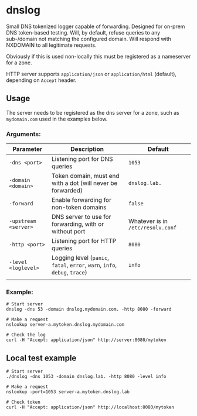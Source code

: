 # dnslog

Small DNS tokenized logger capable of forwarding. Designed for on-prem DNS token-based testing.
Will, by default, refuse queries to any sub-/domain not matching the configured domain. Will respond with NXDOMAIN to all legitimate requests.

Obviously if this is used non-locally this must be registered as a nameserver for a zone.

HTTP server supports `application/json` or `application/html` (default), depending on `Accept` header.

## Usage
The server needs to be registered as the dns server for a zone, such as `mydomain.com` used in the examples below.

### Arguments:
| Parameter | Description | Default
|-|-|-|
| `-dns <port>` | Listening port for DNS queries | `1053`
| `-domain <domain>` | Token domain, must end with a dot (will never be forwarded) | `dnslog.lab.`
| `-forward` | Enable forwarding for non-token domains | `false`
| `-upstream <server>` | DNS server to use for forwarding, with or without port | Whatever is in `/etc/resolv.conf`
| `-http <port>` | Listening port for HTTP queries | `8080`
| `-level <loglevel>` | Logging level (`panic`, `fatal`, `error`, `warn`, `info`, `debug`, `trace`) | `info`
||||

### Example:
```
# Start server
dnslog -dns 53 -domain dnslog.mydomain.com. -http 8080 -forward

# Make a request
nslookup server-a.mytoken.dnslog.mydomain.com

# Check the log
curl -H "Accept: application/json" http://server:8080/mytoken
```

## Local test example
```
# Start server
./dnslog -dns 1053 -domain dnslog.lab. -http 8080 -level info

# Make a request
nslookup -port=1053 server-a.mytoken.dnslog.lab

# Check token
curl -H "Accept: application/json" http://localhost:8080/mytoken
```
